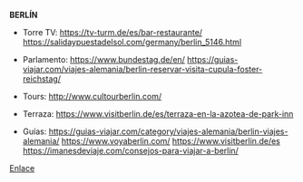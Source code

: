 **BERLÍN**

- Torre TV:
https://tv-turm.de/es/bar-restaurante/
https://salidaypuestadelsol.com/germany/berlin_5146.html

- Parlamento:
https://www.bundestag.de/en/
https://guias-viajar.com/viajes-alemania/berlin-reservar-visita-cupula-foster-reichstag/

- Tours:
http://www.cultourberlin.com/

- Terraza:
https://www.visitberlin.de/es/terraza-en-la-azotea-de-park-inn

- Guías:
https://guias-viajar.com/category/viajes-alemania/berlin-viajes-alemania/
https://www.voyaberlin.com/
https://www.visitberlin.de/es
https://imanesdeviaje.com/consejos-para-viajar-a-berlin/

[Enlace](/)
